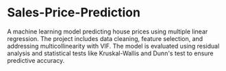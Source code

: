 # Sales-Price-Prediction
A machine learning model predicting house prices using multiple linear regression. The project includes data cleaning, feature selection, and addressing multicollinearity with VIF. The model is evaluated using residual analysis and statistical tests like Kruskal-Wallis and Dunn's test to ensure predictive accuracy.
